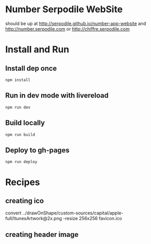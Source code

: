 # Number Serpodile WebSite

should be up at http://serpodile.github.io/number-app-website and http://number.serpodile.com or http://chiffre.serpodile.com

# Install and Run

## Install dep once
```
npm install
````

## Run in dev mode with livereload
```
npm run dev
```

## Build locally
```
npm run build
```

## Deploy to gh-pages
```
npm run deploy
````


# Recipes

## creating ico
convert ../drawOnShape/custom-sources/capital/apple-full/ItunesArtwork\@2x.png -resize 256x256 favicon.ico

## creating header image
